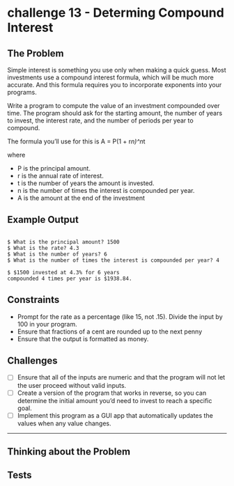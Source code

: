 # challenge 13 - Determing Compound Interest

## The Problem

Simple interest is something you use only when making a
quick guess. Most investments use a compound interest
formula, which will be much more accurate. And this formula requires you to incorporate exponents into your programs.

Write a program to compute the value of an investment
compounded over time. The program should ask for the
starting amount, the number of years to invest, the interest
rate, and the number of periods per year to compound.

The formula you’ll use for this is
A = P(1 + r*n)^n*t

where

- P is the principal amount.
- r is the annual rate of interest.
- t is the number of years the amount is invested.
- n is the number of times the interest is compounded per year.
- A is the amount at the end of the investment

## Example Output

```console

$ What is the principal amount? 1500
$ What is the rate? 4.3
$ What is the number of years? 6
$ What is the number of times the interest is compounded per year? 4

$ $1500 invested at 4.3% for 6 years
compounded 4 times per year is $1938.84.

```

## Constraints

- Prompt for the rate as a percentage (like 15, not .15). Divide the input by 100 in your program.
- Ensure that fractions of a cent are rounded up to the
  next penny
- Ensure that the output is formatted as money.

## Challenges

- [ ] Ensure that all of the inputs are numeric and that the program will not let the user proceed without valid inputs.
- [ ] Create a version of the program that works in reverse,
      so you can determine the initial amount you’d need to
      invest to reach a specific goal.
- [ ] Implement this program as a GUI app that automatically
      updates the values when any value changes.

---

## Thinking about the Problem

## Tests

```typescript

```
